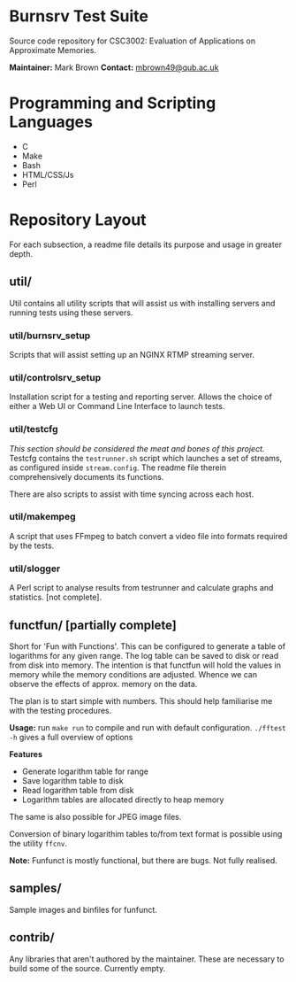 # Burnsrv Test Suite

Source code repository for CSC3002: Evaluation of Applications on Approximate
Memories.

**Maintainer:** Mark Brown
**Contact:** mbrown49@qub.ac.uk

# Programming and Scripting Languages
* C
* Make
* Bash
* HTML/CSS/Js
* Perl

# Repository Layout
For each subsection, a readme file details its purpose and usage in greater depth.

## util/
Util contains all utility scripts that will assist us with installing servers and running tests using these servers.

### util/burnsrv_setup
Scripts that will assist setting up an NGINX RTMP streaming server.

### util/controlsrv_setup
Installation script for a testing and reporting server. Allows the choice of either a Web UI or Command Line Interface to launch tests. 

### util/testcfg
*This section should be considered the meat and bones of this project.* Testcfg contains the `testrunner.sh` script which launches a set of streams, as configured inside `stream.config`. The readme file therein comprehensively documents its functions.

There are also scripts to assist with time syncing across each host.

### util/makempeg
A script that uses FFmpeg to batch convert a video file into formats required by the tests.

### util/slogger
A Perl script to analyse results from testrunner and calculate graphs and statistics. [not complete].


## functfun/ [partially complete]
Short for 'Fun with Functions'. This can be configured to generate a table of logarithms
for any given range. The log table can be saved to disk or read from disk into
memory. The intention is that functfun will hold the values in memory while
the memory conditions are adjusted. Whence we can observe the effects of approx.
memory on the data.

The plan is to start simple with numbers. This should help familiarise me with
the testing procedures.

**Usage:** run `make run` to compile and run with default configuration.
`./fftest -h` gives a full overview of options

**Features**
* Generate logarithm table for range
* Save logarithm table to disk
* Read logarithm table from disk
* Logarithm tables are allocated directly to heap memory

The same is also possible for JPEG image files.

Conversion of binary logarithim tables to/from text format is possible using the utility `ffcnv`.

**Note:** Funfunct is mostly functional, but there are bugs. Not fully realised.

## samples/

Sample images and binfiles for funfunct.

## contrib/
Any libraries that aren't authored by the maintainer. These are
necessary to build some of the source. Currently empty.


